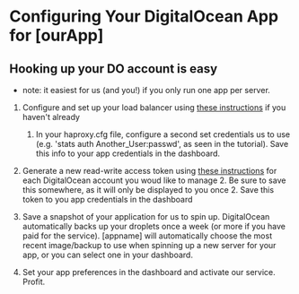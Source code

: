 # Configuring Your DigitalOcean App for [ourApp] #

## Hooking up your DO account is easy ##

* note: it easiest for us (and you!) if you only run one app per server.  

1. Configure and set up your load balancer using [these instructions](https://www.digitalocean.com/community/tutorials/how-to-use-haproxy-to-set-up-http-load-balancing-on-an-ubuntu-vps) if you haven't already
    1. In your haproxy.cfg file, configure a second set credentials us to use (e.g. 'stats auth Another_User:passwd', as seen in the tutorial). Save this info to your app credentials in the dashboard.

2. Generate a new read-write access token using [these instructions]() for each DigitalOcean account you woud like to manage
    2. Be sure to save this somewhere, as it will only be displayed to you once
    2. Save this token to you app credentials in the dashboard

3. Save a snapshot of your application for us to spin up. DigitalOcean automatically backs up your droplets once a week (or more if you have paid for the service). [appname] will automatically choose the most recent image/backup to use when spinning up a new server for your app, or you can select one in your dashboard.

4. Set your app preferences in the dashboard and activate our service. Profit.